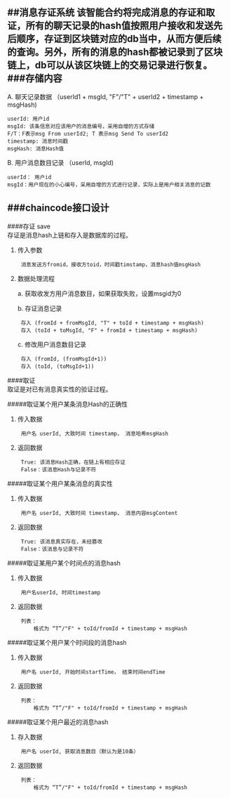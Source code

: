 ##消息存证系统
该智能合约将完成消息的存证和取证，所有的聊天记录的hash值按照用户接收和发送先后顺序，存证到区块链对应的db当中，从而方便后续的查询。另外，所有的消息的hash都被记录到了区块链上，db可以从该区块链上的交易记录进行恢复。
###存储内容
--
A. 聊天记录数据 （userId1 + msgId, "F"/"T" + userId2 + timestamp + msgHash) 
	
	userId: 用户id
	msgId: 该条信息对应该用户的消息编号，采用自增的方式存储
	F/T：F表示msg From userId2; T 表示msg Send To userId2
	timestamp: 消息时间戳
	msgHash: 消息Hash值
		
B. 用户消息数目记录 （userId, msgId)

	userId： 用户id
	msgId：用户现在的小心编号，采用自增的方式进行记录，实际上是用户相关消息的记数
	
###chaincode接口设计
--
####存证 save   
存证是消息hash上链和存入是数据库的过程。  

1. 传入参数

		消息发送方fromid，接收方toid，时间戳timstamp，消息hash值msgHash  
 
2. 数据处理流程  

	a. 获取收发方用户消息数目，如果获取失败，设置msgid为0  
	
	b. 存证消息记录  
	
		存入 (fromId + fromMsgId, "T" + toId + timestamp + msgHash)   
		存入 (toId + toMsgId, "F" + fromId + timestamp + msgHash)   
		
	c. 修改用户消息数目记录  
	
		存入 (fromId, (fromMsgId+1))  
		存入 (toId, (toMsgId+1))

####取证  
取证是对已有消息真实性的验证过程。

#####取证某个用户某条消息Hash的正确性
1. 传入数据

		用户名 userId, 大致时间 timestamp， 消息哈希msgHash
		
2. 返回数据

		True: 该消息Hash正确，在链上有相应存证
		False：该消息Hash与记录不符
					
#####取证某个用户某条消息的真实性
1. 传入数据

		用户名 userId, 大致时间 timestamp， 消息内容msgContent
		
2. 返回数据

		True: 该消息真实存在，未经篡改
		False：该消息与记录不符
		
#####取证某用户某个时间点的消息hash
1. 传入数据
	
		用户名userId, 时间timestamp
		
2. 返回数据

		列表：
			格式为 “T”/"F" + toId/fromId + timestamp + msgHash

#####取证某个用户某个时间段的消息hash
1. 传入数据

		用户名 userId, 开始时间startTime， 结束时间endTime
		
2. 返回数据

		列表：
			格式为 “T”/"F" + toId/fromId + timestamp + msgHash
			
#####取证某个用户最近的消息hash
1. 存入数据

		用户名 userId, 获取消息数目（默认为是10条）
		
2. 返回数据

		列表：
			格式为 “T”/"F" + toId/fromId + timestamp + msgHash


